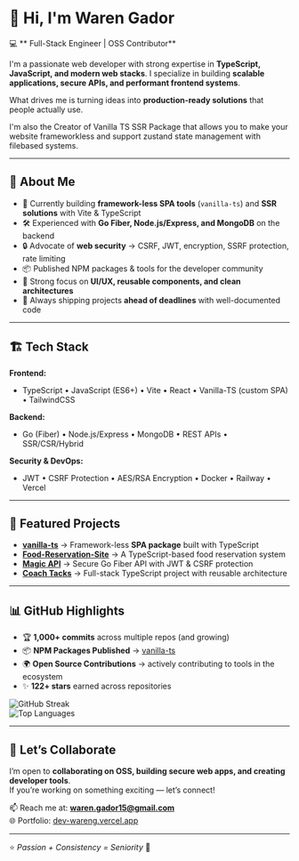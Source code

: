 ﻿# 👋 Hi, I'm Waren Gador  

💻 ** Full-Stack Engineer | OSS Contributor**  

I'm a passionate web developer with strong expertise in **TypeScript, JavaScript, and modern web stacks**. I specialize in building **scalable applications, secure APIs, and performant frontend systems**.  

What drives me is turning ideas into **production-ready solutions** that people actually use.  

I'm also the Creator of Vanilla TS SSR Package that allows you to make your website frameworkless and support zustand state management with filebased systems.

---

## 🚀 About Me  

- 🔭 Currently building **framework-less SPA tools** (`vanilla-ts`) and **SSR solutions** with Vite & TypeScript  
- 🛠️ Experienced with **Go Fiber, Node.js/Express, and MongoDB** on the backend  
- 🔒 Advocate of **web security** → CSRF, JWT, encryption, SSRF protection, rate limiting  
- 📦 Published NPM packages & tools for the developer community  
- 🧩 Strong focus on **UI/UX, reusable components, and clean architectures**  
- 🎯 Always shipping projects **ahead of deadlines** with well-documented code  

---

## 🏗️ Tech Stack  

**Frontend:**  

- TypeScript • JavaScript (ES6+) • Vite • React • Vanilla-TS (custom SPA) • TailwindCSS  

**Backend:**  

- Go (Fiber) • Node.js/Express • MongoDB • REST APIs • SSR/CSR/Hybrid  

**Security & DevOps:**  

- JWT • CSRF Protection • AES/RSA Encryption • Docker • Railway • Vercel  

---

## 📌 Featured Projects  

- [**vanilla-ts**](https://github.com/devwaren/vanilla-ts) → Framework-less **SPA package** built with TypeScript  
- [**Food-Reservation-Site**](https://github.com/devwaren/Food-Reservation-Site) → A TypeScript-based food reservation system  
- [**Magic API**](https://github.com/devwaren/magic-api) → Secure Go Fiber API with JWT & CSRF protection  
- [**Coach Tacks**](https://github.com/devwaren/coach_tacks) → Full-stack TypeScript project with reusable architecture  

---

## 📊 GitHub Highlights  

- 🏆 **1,000+ commits** across multiple repos (and growing)  
- 📦 **NPM Packages Published** → [vanilla-ts](https://www.npmjs.com/package/vanilla-ts)  
- 🌍 **Open Source Contributions** → actively contributing to tools in the ecosystem  
- ✨ **122+ stars** earned across repositories  

![GitHub Streak](https://streak-stats.demolab.com?user=devwaren&theme=dark&hide_border=true)  
![Top Languages](https://github-readme-stats.vercel.app/api/top-langs/?username=devwaren&layout=compact&theme=dark&hide_border=true)  

---

## 🤝 Let’s Collaborate  

I’m open to **collaborating on OSS, building secure web apps, and creating developer tools**.  
If you’re working on something exciting — let’s connect!  

📫 Reach me at: **<waren.gador15@gmail.com>**  
🌐 Portfolio: [dev-wareng.vercel.app](https://dev-wareng.vercel.app)  

---
⭐️ *Passion + Consistency = Seniority* 🚀


